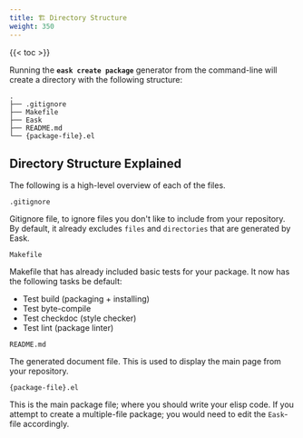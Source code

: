 ```yaml
---
title: 🏗️ Directory Structure
weight: 350
---
```


{{< toc >}}

Running the **`eask create package`** generator from the command-line will create
a directory with the following structure:

```
.
├── .gitignore
├── Makefile
├── Eask
├── README.md
└── {package-file}.el
```

## Directory Structure Explained

The following is a high-level overview of each of the files.

`.gitignore`

Gitignore file, to ignore files you don't like to include from your repository.
By default, it already excludes `files` and `directories` that are generated by
Eask.

`Makefile`

Makefile that has already included basic tests for your package. It now has
the following tasks be default:

* Test build (packaging + installing)
* Test byte-compile
* Test checkdoc (style checker)
* Test lint (package linter)

`README.md`

The generated document file. This is used to display the main page
from your repository.

`{package-file}.el`

This is the main package file; where you should write your elisp code.
If you attempt to create a multiple-file package; you would need to
edit the `Eask`-file accordingly.
